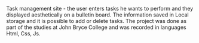 Task management site - the user enters tasks he wants to perform and they displayed aesthetically on a bulletin board.
The information saved in Local storage and it is possible to add or delete tasks.
The project was done as part of the studies at John Bryce College and was recorded in languages Html, Css, Js. 
